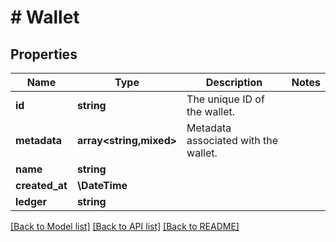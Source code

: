 # # Wallet

## Properties

Name | Type | Description | Notes
------------ | ------------- | ------------- | -------------
**id** | **string** | The unique ID of the wallet. |
**metadata** | **array<string,mixed>** | Metadata associated with the wallet. |
**name** | **string** |  |
**created_at** | **\DateTime** |  |
**ledger** | **string** |  |

[[Back to Model list]](../../README.md#models) [[Back to API list]](../../README.md#endpoints) [[Back to README]](../../README.md)

